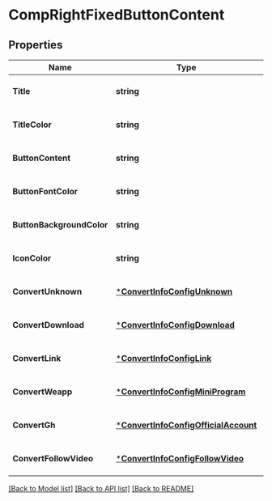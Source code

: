 # CompRightFixedButtonContent

## Properties
Name | Type | Description | Notes
------------ | ------------- | ------------- | -------------
**Title** | **string** |  | [optional] [default to null]
**TitleColor** | **string** |  | [optional] [default to null]
**ButtonContent** | **string** |  | [optional] [default to null]
**ButtonFontColor** | **string** |  | [optional] [default to null]
**ButtonBackgroundColor** | **string** |  | [optional] [default to null]
**IconColor** | **string** |  | [optional] [default to null]
**ConvertUnknown** | [***ConvertInfoConfigUnknown**](convert_info_config_unknown.md) |  | [optional] [default to null]
**ConvertDownload** | [***ConvertInfoConfigDownload**](convert_info_config_download.md) |  | [optional] [default to null]
**ConvertLink** | [***ConvertInfoConfigLink**](convert_info_config_link.md) |  | [optional] [default to null]
**ConvertWeapp** | [***ConvertInfoConfigMiniProgram**](convert_info_config_miniProgram.md) |  | [optional] [default to null]
**ConvertGh** | [***ConvertInfoConfigOfficialAccount**](convert_info_config_officialAccount.md) |  | [optional] [default to null]
**ConvertFollowVideo** | [***ConvertInfoConfigFollowVideo**](convert_info_config_followVideo.md) |  | [optional] [default to null]

[[Back to Model list]](../README.md#documentation-for-models) [[Back to API list]](../README.md#documentation-for-api-endpoints) [[Back to README]](../README.md)


